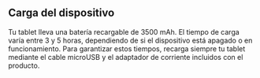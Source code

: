 ## Carga del dispositivo

Tu tablet lleva una batería recargable de 3500 mAh. El tiempo de carga varía entre 3 y 5 horas, dependiendo de si el dispositivo está apagado o en funcionamiento. Para  garantizar estos tiempos, recarga siempre tu tablet mediante el cable microUSB y el adaptador de corriente incluidos con el producto.
